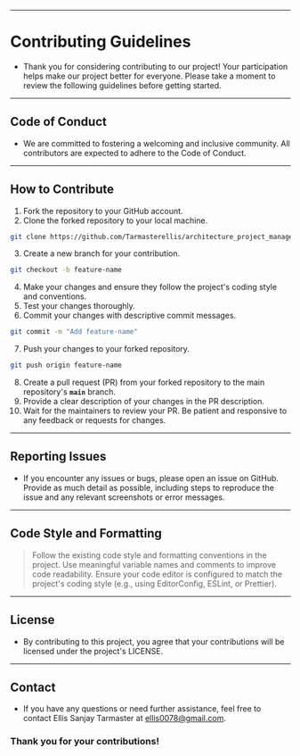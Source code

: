 ***
# Contributing Guidelines

- Thank you for considering contributing to our project! Your participation helps make our project better for everyone. Please take a moment to review the following guidelines before getting started.

---
## Code of Conduct
- We are committed to fostering a welcoming and inclusive community. All contributors are expected to adhere to the Code of Conduct.

---
## How to Contribute
1. Fork the repository to your GitHub account.
2. Clone the forked repository to your local machine.
```bash
git clone https://github.com/Tarmasterellis/architecture_project_management_server.git
```
3. Create a new branch for your contribution.
```bash
git checkout -b feature-name
```
4. Make your changes and ensure they follow the project's coding style and conventions.
5. Test your changes thoroughly.
6. Commit your changes with descriptive commit messages.
```bash
git commit -m "Add feature-name"
```
7. Push your changes to your forked repository.
```bash
git push origin feature-name
```
8. Create a pull request (PR) from your forked repository to the main repository's **```main```** branch.
9. Provide a clear description of your changes in the PR description.
10. Wait for the maintainers to review your PR. Be patient and responsive to any feedback or requests for changes.

---
## Reporting Issues
- If you encounter any issues or bugs, please open an issue on GitHub. Provide as much detail as possible, including steps to reproduce the issue and any relevant screenshots or error messages.

---
## Code Style and Formatting
> Follow the existing code style and formatting conventions in the project.
> Use meaningful variable names and comments to improve code readability.
> Ensure your code editor is configured to match the project's coding style (e.g., using EditorConfig, ESLint, or Prettier).

---
## License
- By contributing to this project, you agree that your contributions will be licensed under the project's LICENSE.

---
## Contact
- If you have any questions or need further assistance, feel free to contact Ellis Sanjay Tarmaster at ellis0078@gmail.com.


### Thank you for your contributions!
